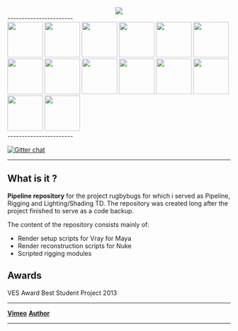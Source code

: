 

<div align="center">
	<a href="https://vimeo.com/timmwagener/rugbybugs" target="_blank"><img src="http://www.kiiia.com/rugbyBugs/repo/dragonfly.jpg"></a>
</div>
-----------------------
<div align="left">
	<a href="http://www.kiiia.com/rugbyBugs/repo/ants.jpg" target="_blank"><img width="80" height="80" src="http://www.kiiia.com/rugbyBugs/repo/ants_thumb.jpg"></a>
	<a href="http://www.kiiia.com/rugbyBugs/repo/caterpillar.jpg" target="_blank"><img width="80" height="80" src="http://www.kiiia.com/rugbyBugs/repo/caterpillar_thumb.jpg"></a>
	<a href="http://www.kiiia.com/rugbyBugs/repo/dragonfly.jpg" target="_blank"><img width="80" height="80" src="http://www.kiiia.com/rugbyBugs/repo/dragonfly_thumb.jpg"></a>
	<a href="http://www.kiiia.com/rugbyBugs/repo/fmx_logo.jpg" target="_blank"><img width="80" height="80" src="http://www.kiiia.com/rugbyBugs/repo/fmx_logo_thumb.jpg"></a>
	<a href="http://www.kiiia.com/rugbyBugs/repo/frog.jpg" target="_blank"><img width="80" height="80" src="http://www.kiiia.com/rugbyBugs/repo/frog_thumb.jpg"></a>
	<a href="http://www.kiiia.com/rugbyBugs/repo/snail_chrystal.jpg" target="_blank"><img width="80" height="80" src="http://www.kiiia.com/rugbyBugs/repo/snail_chrystal_thumb.jpg"></a>
	<a href="http://www.kiiia.com/rugbyBugs/repo/rb_tools_maya.jpg" target="_blank"><img width="80" height="80" src="http://www.kiiia.com/rugbyBugs/repo/rb_tools_maya_thumb.jpg"></a>
	<a href="http://www.kiiia.com/rugbyBugs/repo/rb_tools_nuke.jpg" target="_blank"><img width="80" height="80" src="http://www.kiiia.com/rugbyBugs/repo/rb_tools_nuke_thumb.jpg"></a>
	<a href="http://www.kiiia.com/rugbyBugs/repo/chrystal_purple_glow.jpg" target="_blank"><img width="80" height="80" src="http://www.kiiia.com/rugbyBugs/repo/chrystal_purple_glow_thumb.jpg"></a>
	<a href="http://www.kiiia.com/rugbyBugs/repo/chrystal_red_glow.jpg" target="_blank"><img width="80" height="80" src="http://www.kiiia.com/rugbyBugs/repo/chrystal_red_glow_thumb.jpg"></a>
	<a href="http://www.kiiia.com/rugbyBugs/repo/chrystal_sss_golden.jpg" target="_blank"><img width="80" height="80" src="http://www.kiiia.com/rugbyBugs/repo/chrystal_sss_golden_thumb.jpg"></a>
	<a href="http://www.kiiia.com/rugbyBugs/repo/chrystal_white_fog.jpg" target="_blank"><img width="80" height="80" src="http://www.kiiia.com/rugbyBugs/repo/chrystal_white_fog_thumb.jpg"></a>
	<a href="http://www.kiiia.com/rugbyBugs/repo/logo_reworked.jpg" target="_blank"><img width="80" height="80" src="http://www.kiiia.com/rugbyBugs/repo/logo_reworked_thumb.jpg"></a>
	<a href="http://www.kiiia.com/rugbyBugs/repo/purple_sss_ball.jpg" target="_blank"><img width="80" height="80" src="http://www.kiiia.com/rugbyBugs/repo/purple_sss_ball_thumb.jpg"></a>
</div>
-----------------------

[![Gitter chat](https://badges.gitter.im/gitterHQ/gitter.png)](https://gitter.im/timmwagener/rugbybugs)

-----------------------


What is it ?
-----------------------
**Pipeline repository** for the project rugbybugs for which i served as Pipeline, Rigging and Lighting/Shading TD. The repository was created long after the project finished to serve as a code backup.

The content of the repository consists mainly of:
* Render setup scripts for Vray for Maya
* Render reconstruction scripts for Nuke
* Scripted rigging modules


Awards
-----------------------
VES Award Best Student Project 2013


-----------------------

[**Vimeo**](https://vimeo.com/timmwagener/rugbybugs) [**Author**](http://www.timmwagener.com/)

-----------------------